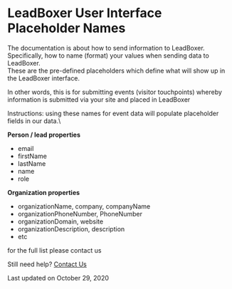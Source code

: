 # LeadBoxer User Interface Placeholder Names

The documentation is about how to send information to LeadBoxer.\
Specifically, how to name (format) your values when sending data to LeadBoxer.\
These are the pre-defined placeholders which define what will show up in the LeadBoxer interface.

In other words, this is for submitting events (visitor touchpoints) whereby information is submitted via your site and placed in LeadBoxer

Instructions: using these names for event data will populate placeholder fields in our data.\


**Person / lead properties**

* email
* firstName
* lastName
* name&#x20;
* role

**Organization properties**

* organizationName, company, companyName
* organizationPhoneNumber, PhoneNumber
* organizationDomain, website
* organizationDescription, description
* etc

for the full list please contact us

Still need help? [Contact Us](broken-reference)

Last updated on October 29, 2020
